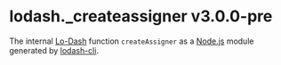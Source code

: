 # lodash._createassigner v3.0.0-pre

The internal [Lo-Dash](https://lodash.com/) function `createAssigner` as a [Node.js](http://nodejs.org/) module generated by [lodash-cli](https://www.npmjs.com/package/lodash-cli).
